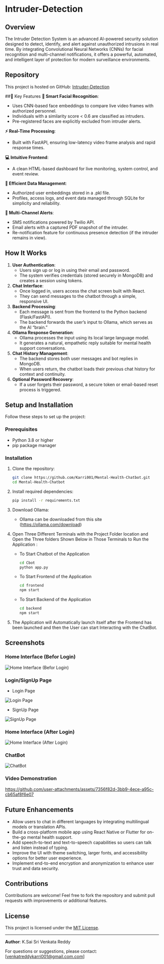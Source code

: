 # Intruder-Detection

## Overview
The Intruder Detection System is an advanced AI-powered security solution designed to detect, identify, and alert against unauthorized intrusions in real time. By integrating Convolutional Neural Networks (CNNs) for facial recognition and multi-channel notifications, it offers a powerful, automated, and intelligent layer of protection for modern surveillance environments.

## Repository
This project is hosted on GitHub: [Intruder-Detection](https://github.com/Karri001/Intruder-Detection)

##🧠 Key Features
**🎯 Smart Facial Recognition**: 
  - Uses CNN-based face embeddings to compare live video frames with authorized personnel.
  - Individuals with a similarity score < 0.6 are classified as intruders.
  - Pre-registered faces are explicitly excluded from intruder alerts.

**⚡ Real-Time Processing**:
  - Built with FastAPI, ensuring low-latency video frame analysis and rapid response times.

**💻 Intuitive Frontend**:
  - A clean HTML-based dashboard for live monitoring, system control, and event review.

**💾 Efficient Data Management**:
  - Authorized user embeddings stored in a .pkl file.
  - Profiles, access logs, and event data managed through SQLite for simplicity and reliability.

**📲 Multi-Channel Alerts**:
  - SMS notifications powered by Twilio API.
  - Email alerts with a captured PDF snapshot of the intruder.
  - Re-notification feature for continuous presence detection (if the intruder remains in view).

## How It Works
1. **User Authentication**: 
   - Users sign up or log in using their email and password.
   - The system verifies credentials (stored securely in MongoDB) and creates a session using tokens.
2. **Chat Interface**: 
   - Once logged in, users access the chat screen built with React.
   - They can send messages to the chatbot through a simple, responsive UI.
3. **Backend Processing**: 
   - Each message is sent from the frontend to the Python backend (Flask/FastAPI).
   - The backend forwards the user’s input to Ollama, which serves as the AI “brain.”
4. **Ollama Response Generation**: 
   - Ollama processes the input using its local large language model.
   - It generates a natural, empathetic reply suitable for mental health support conversations.
5. **Chat History Management**: 
   - The backend stores both user messages and bot replies in MongoDB.
   - When users return, the chatbot loads their previous chat history for context and continuity.
6. **Optional Password Recovery**: 
   - If a user forgets their password, a secure token or email-based reset process is triggered.

## Setup and Installation
Follow these steps to set up the project:

### Prerequisites
- Python 3.8 or higher
- pip package manager

### Installation
1. Clone the repository:
   ```bash
   git clone https://github.com/Karri001/Mental-Health-Chatbot.git
   cd Mental-Health-Chatbot
   ```
2. Install required dependencies:
   ```bash
   pip install -r requirements.txt
   ```
   
3. Download Ollama:
   - Ollama can be downloaded from this site (https://ollama.com/download)
4. Open Three Different Terminals with the Project Folder location and Open the Three folders Shown Below in Those Terminals to Run the Application :
   - To Start Chatbot of the Application
    
      ```bash
      cd Cbot
      python app.py
      ```
   - To Start Frontend of the Application
    
      ```bash
      cd frontend
      npm start
      ```
   - To Start Backend of the Application
    
      ```bash
      cd backend
      npm start
      ```
5. The Application will Automatically launch itself after the Frontend has been launched and then the User can start Interacting with the ChatBot.


## Screenshots
### Home Interface (Befor Login)
![Home Interface (Befor Login)](https://github.com/user-attachments/assets/2377fe66-af50-4ecd-8315-b22eac9aec46)


### Login/SignUp Page
 - Login Page
  
 ![Login Page](https://github.com/user-attachments/assets/56e2236a-e121-4816-9565-c86585ad4020)
 - SignUp Page
   
 ![SignUp Page](https://github.com/user-attachments/assets/6358af57-1b66-46ec-9968-11895ac4cae0)


### Home Interface (After Login)
![Home Interface (After Login)](https://github.com/user-attachments/assets/7cf5af7f-afe9-48fe-b6a6-ee782cdaab28)


### ChatBot
![ChatBot](https://github.com/user-attachments/assets/c773f4b0-cf7c-4cbc-b75f-106826d44ca8)


### Video Demonstration
https://github.com/user-attachments/assets/7356f82d-3bb9-4ece-a95c-cb65af8f6e07



## Future Enhancements
- Allow users to chat in different languages by integrating multilingual models or translation APIs.
- Build a cross-platform mobile app using React Native or Flutter for on-the-go mental health support.
- Add speech-to-text and text-to-speech capabilities so users can talk and listen instead of typing.
- Improve the UI with theme switching, larger fonts, and accessibility options for better user experience.
- Implement end-to-end encryption and anonymization to enhance user trust and data security.

## Contributions
Contributions are welcome! Feel free to fork the repository and submit pull requests with improvements or additional features.

## License
This project is licensed under the [MIT License](LICENSE).

---

**Author**: K.Sai Sri Venkata Reddy

For questions or suggestions, please contact: [venkatreddykarri001@gmail.com.com]
